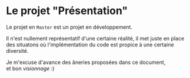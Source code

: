# Le projet "Présentation"
Le projet en `Master` est un projet en développement.  

Il n'est nullement représentatif d'une certaine réalité, il met juste en place  
des situatons où l'implémentation du code est propice à une certaine diversité.  

Je m'excuse d'avance des âneries proposées dans ce document,  
et bon *visionnage* :)